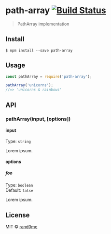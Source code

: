 # path-array [![Build Status](https://travis-ci.org/rand0me/path-array.svg?branch=master)](https://travis-ci.org/rand0me/path-array)

> PathArray implementation


## Install

```
$ npm install --save path-array
```


## Usage

```js
const pathArray = require('path-array');

pathArray('unicorns');
//=> 'unicorns & rainbows'
```


## API

### pathArray(input, [options])

#### input

Type: `string`

Lorem ipsum.

#### options

##### foo

Type: `boolean`<br>
Default: `false`

Lorem ipsum.


## License

MIT © [rand0me](http://rand0me.github.io)
